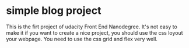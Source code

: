 # simple blog project

This is the firt project of udacity Front End Nanodegree. It's not easy to make it if you want to create a nice project, you should use the css loyout your webpage. You need to use the css grid and flex very well. 
